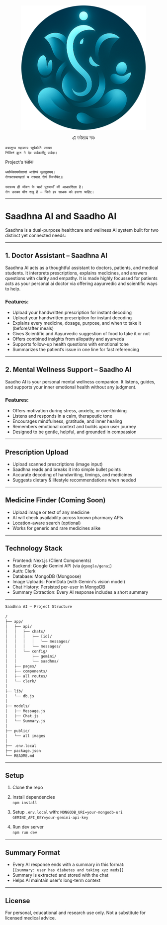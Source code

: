 <p align="center">
  <img src="./public/readme.png" alt="Saadhna AI Logo" width="400" />
</p>

<p align="center">
         ॐ गणेशाय नमः 
  
    वक्रतुण्ड महाकाय सूर्यकोटि समप्रभ  
    निर्विघ्नं कुरु मे देव सर्वकार्येषु सर्वदा॥
</p>

<p>
   Project's श्लोक
   
    धर्मार्थकाममोक्षाणां आरोग्यं मूलमुत्तमम्।
    रोगस्तस्यापहर्ता च तस्मात् रोगं विवर्जयेत्॥

    स्वास्थ्य ही जीवन के चारों पुरुषार्थों की आधारशिला है।
    रोग उसका मौन शत्रु है — जिसे हर साधक को हराना चाहिए।
</p>



---

# Saadhna AI and Saadho AI

Saadhna is a dual-purpose healthcare and wellness AI system built for two distinct yet connected needs:

---

## 1. Doctor Assistant – Saadhna AI

Saadhna AI acts as a thoughtful assistant to doctors, patients, and medical students.
It interprets prescriptions, explains medicines, and answers questions with clarity and empathy.
It is made highly focussed for patients acts as your personal ai doctor via offering aayurvedic and scientific ways to help.

### Features:
- Upload your handwritten prescription for instant decoding
- Upload your handwritten prescription for instant decoding
- Explains every medicine, dosage, purpose, and when to take it (before/after meals)
- Gives Scientific and Aayurvedic suggestion of food to take it or not
- Offers combined insights from allopathy and ayurveda
- Supports follow-up health questions with emotional tone
- Summarizes the patient’s issue in one line for fast referencing

---

## 2. Mental Wellness Support – Saadho AI

Saadho AI is your personal mental wellness companion. It listens, guides, and supports your inner emotional health without any judgment.

### Features:
- Offers motivation during stress, anxiety, or overthinking
- Listens and responds in a calm, therapeutic tone
- Encourages mindfulness, gratitude, and inner healing
- Remembers emotional context and builds upon user journey
- Designed to be gentle, helpful, and grounded in compassion

---

## Prescription Upload

- Upload scanned prescriptions (image input)
- Saadhna reads and breaks it into simple bullet points
- Accurate decoding of handwriting, timings, and medicines
- Suggests dietary & lifestyle recommendations when needed

---

## Medicine Finder (Coming Soon)

- Upload image or text of any medicine
- AI will check availability across known pharmacy APIs
- Location-aware search (optional)
- Works for generic and rare medicines alike

---

## Technology Stack

- Frontend: Next.js (Client Components)
- Backend: Google Gemini API (via `@google/genai`)
- Auth: Clerk
- Database: MongoDB (Mongoose)
- Image Uploads: FormData (with Gemini's vision model)
- Chat History: Persisted per-user in MongoDB
- Summary Extraction: Every AI response includes a short summary

---

```
Saadhna AI – Project Structure

/
├── app/
│   ├── api/
│   │   ├── chats/
│   │   │   ├── [id]/
│   │   │   │   └── messages/
│   │   │   └── messages/
│   │   └── config/
│   │       ├── gemini/
│   │       └── saadhna/
│   ├── pages/
│   ├── components/
│   ├── all routes/
│   └── clerk/
│
├── lib/
│   └── db.js
│
├── models/
│   ├── Message.js
│   ├── Chat.js
│   └── Summary.js
│
├── public/
│   └── all images
│
├── .env.local
├── package.json
└── README.md
```


---

## Setup

1. Clone the repo
2. Install dependencies  
   `npm install`
3. Setup `.env.local` with:
`MONGODB_URI=your-mongodb-uri
GEMINI_API_KEY=your-gemini-api-key`

4. Run dev server  
`npm run dev`

---

## Summary Format

- Every AI response ends with a summary in this format:  
`[[summary: user has diabetes and taking xyz meds]]`
- Summary is extracted and stored with the chat
- Helps AI maintain user's long-term context

---

## License

For personal, educational and research use only. Not a substitute for licensed medical advice.
